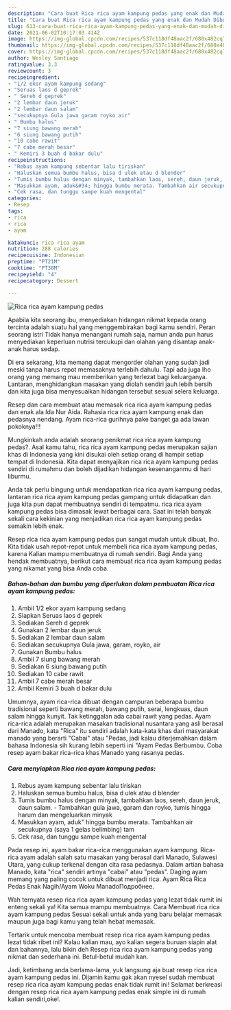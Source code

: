 ```yaml
---
description: "Cara buat Rica rica ayam kampung pedas yang enak dan Mudah Dibuat"
title: "Cara buat Rica rica ayam kampung pedas yang enak dan Mudah Dibuat"
slug: 613-cara-buat-rica-rica-ayam-kampung-pedas-yang-enak-dan-mudah-dibuat
date: 2021-06-02T10:17:03.414Z
image: https://img-global.cpcdn.com/recipes/537c118df48aac2f/680x482cq70/rica-rica-ayam-kampung-pedas-foto-resep-utama.jpg
thumbnail: https://img-global.cpcdn.com/recipes/537c118df48aac2f/680x482cq70/rica-rica-ayam-kampung-pedas-foto-resep-utama.jpg
cover: https://img-global.cpcdn.com/recipes/537c118df48aac2f/680x482cq70/rica-rica-ayam-kampung-pedas-foto-resep-utama.jpg
author: Wesley Santiago
ratingvalue: 3.3
reviewcount: 3
recipeingredient:
- "1/2 ekor ayam kampung sedang"
- "Seruas laos d geprek"
- " Sereh d geprek"
- "2 lembar daun jeruk"
- "2 lembar daun salam"
- "secukupnya Gula jawa garam royko air"
- " Bumbu halus"
- "7 siung bawang merah"
- "6 siung bawang putih"
- "10 cabe rawit"
- "7 cabe merah besar"
- " Kemiri 3 buah d bakar dulu"
recipeinstructions:
- "Rebus ayam kampung sebentar lalu tiriskan"
- "Haluskan semua bumbu halus, bisa d ulek atau d blender"
- "Tumis bumbu halus dengan minyak, tambahkan laos, sereh, daun jeruk, daun salam. Tambahkan gula jawa, garam dan royko, tumis hingga harum dan mengeluarkan minyak"
- "Masukkan ayam, aduk&#34; hingga bumbu merata. Tambahkan air secukupnya (saya 1 gelas belimbing) tam"
- "Cek rasa, dan tunggu sampe kuah mengental"
categories:
- Resep
tags:
- rica
- rica
- ayam

katakunci: rica rica ayam 
nutrition: 288 calories
recipecuisine: Indonesian
preptime: "PT21M"
cooktime: "PT38M"
recipeyield: "4"
recipecategory: Dessert

---
```



![Rica rica ayam kampung pedas](https://img-global.cpcdn.com/recipes/537c118df48aac2f/680x482cq70/rica-rica-ayam-kampung-pedas-foto-resep-utama.jpg)

Apabila kita seorang ibu, menyediakan hidangan nikmat kepada orang tercinta adalah suatu hal yang menggembirakan bagi kamu sendiri. Peran seorang istri Tidak hanya menangani rumah saja, namun anda pun harus menyediakan keperluan nutrisi tercukupi dan olahan yang disantap anak-anak harus sedap.

Di era  sekarang, kita memang dapat mengorder olahan yang sudah jadi meski tanpa harus repot memasaknya terlebih dahulu. Tapi ada juga lho orang yang memang mau memberikan yang terlezat bagi keluarganya. Lantaran, menghidangkan masakan yang diolah sendiri jauh lebih bersih dan kita juga bisa menyesuaikan hidangan tersebut sesuai selera keluarga. 

Resep dan cara membuat atau memasak rica rica ayam kampung pedas dan enak ala Ida Nur Aida. Rahasia rica rica ayam kampung enak dan pedasnya nendang. Ayam rica-rica gurihnya pake banget ga ada lawan pokoknya!!!

Mungkinkah anda adalah seorang penikmat rica rica ayam kampung pedas?. Asal kamu tahu, rica rica ayam kampung pedas merupakan sajian khas di Indonesia yang kini disukai oleh setiap orang di hampir setiap tempat di Indonesia. Kita dapat menyajikan rica rica ayam kampung pedas sendiri di rumahmu dan boleh dijadikan hidangan kesenanganmu di hari liburmu.

Anda tak perlu bingung untuk mendapatkan rica rica ayam kampung pedas, lantaran rica rica ayam kampung pedas gampang untuk didapatkan dan juga kita pun dapat membuatnya sendiri di tempatmu. rica rica ayam kampung pedas bisa dimasak lewat berbagai cara. Saat ini telah banyak sekali cara kekinian yang menjadikan rica rica ayam kampung pedas semakin lebih enak.

Resep rica rica ayam kampung pedas pun sangat mudah untuk dibuat, lho. Kita tidak usah repot-repot untuk membeli rica rica ayam kampung pedas, karena Kalian mampu membuatnya di rumah sendiri. Bagi Anda yang hendak membuatnya, berikut cara membuat rica rica ayam kampung pedas yang nikamat yang bisa Anda coba.

<!--inarticleads1-->

##### Bahan-bahan dan bumbu yang diperlukan dalam pembuatan Rica rica ayam kampung pedas:

1. Ambil 1/2 ekor ayam kampung sedang
1. Siapkan Seruas laos d geprek
1. Sediakan  Sereh d geprek
1. Gunakan 2 lembar daun jeruk
1. Sediakan 2 lembar daun salam
1. Sediakan secukupnya Gula jawa, garam, royko, air
1. Gunakan  Bumbu halus
1. Ambil 7 siung bawang merah
1. Sediakan 6 siung bawang putih
1. Sediakan 10 cabe rawit
1. Ambil 7 cabe merah besar
1. Ambil  Kemiri 3 buah d bakar dulu


Umumnya, ayam rica-rica dibuat dengan campuran beberapa bumbu tradisional seperti bawang merah, bawang putih, serai, lengkuas, daun salam hingga kunyit. Tak ketinggalan ada cabai rawit yang pedas. Ayam rica-rica adalah merupakan masakan tradisional nusantara yang asli berasal dari Manado, kata &#34;Rica&#34; itu sendiri adalah kata-kata khas dari masyarakat manado yang berarti &#34;Cabai&#34; atau &#34;Pedas, jadi kalau diterjemahkan dalam bahasa Indonesia sih kurang lebih seperti ini &#34;Ayam Pedas Berbumbu. Coba resep ayam bakar rica-rica khas Manado yang rasanya pedas. 

<!--inarticleads2-->

##### Cara menyiapkan Rica rica ayam kampung pedas:

1. Rebus ayam kampung sebentar lalu tiriskan
1. Haluskan semua bumbu halus, bisa d ulek atau d blender
1. Tumis bumbu halus dengan minyak, tambahkan laos, sereh, daun jeruk, daun salam. - Tambahkan gula jawa, garam dan royko, tumis hingga harum dan mengeluarkan minyak
1. Masukkan ayam, aduk&#34; hingga bumbu merata. Tambahkan air secukupnya (saya 1 gelas belimbing) tam
1. Cek rasa, dan tunggu sampe kuah mengental


Pada resep ini, ayam bakar rica-rica menggunakan ayam kampung. Rica-rica ayam adalah salah satu masakan yang berasal dari Manado, Sulawesi Utara, yang cukup terkenal dengan cita rasa pedasnya. Dalam artian bahasa Manado, kata &#34;rica&#34; sendiri artinya &#34;cabai&#34; atau &#34;pedas&#34;. Daging ayam memang yang paling cocok untuk dibuat menjadi rica. Ayam Rica Rica Pedas Enak Nagih/Ayam Woku ManadoПодробнее. 

Wah ternyata resep rica rica ayam kampung pedas yang lezat tidak rumit ini enteng sekali ya! Kita semua mampu membuatnya. Cara Membuat rica rica ayam kampung pedas Sesuai sekali untuk anda yang baru belajar memasak maupun juga bagi kamu yang telah hebat memasak.

Tertarik untuk mencoba membuat resep rica rica ayam kampung pedas lezat tidak ribet ini? Kalau kalian mau, ayo kalian segera buruan siapin alat dan bahannya, lalu bikin deh Resep rica rica ayam kampung pedas yang nikmat dan sederhana ini. Betul-betul mudah kan. 

Jadi, ketimbang anda berlama-lama, yuk langsung aja buat resep rica rica ayam kampung pedas ini. Dijamin kamu gak akan nyesel sudah membuat resep rica rica ayam kampung pedas enak tidak rumit ini! Selamat berkreasi dengan resep rica rica ayam kampung pedas enak simple ini di rumah kalian sendiri,oke!.

